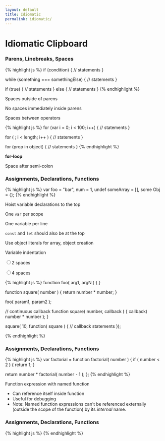 ```yaml
---
layout: default
title: Idiomatic
permalink: idiomatic/
---
```


# Idiomatic Clipboard

<style>
.idiomatic-notes {
}

.idiomatic-notes p {
}
</style>

<!-- Section 2: Parens, Linebreaks, Spaces ================================= -->
### Parens, Linebreaks, Spaces

<div class="row">
  <div class="col-md-6">
{% highlight js %}
if (condition) {
  // statements
}

while (something === somethingElse) {
  // statements
}

if (true) {
  // statements
} else {
  // statements
}
{% endhighlight %}
  </div>
  <div class="col-md-6 idiomatic-notes">
  <p>Spaces outside of parens
  <p>No spaces immediately inside parens
  <p>Spaces between operators
  </div>
</div>

<div class="row">
  <div class="col-md-6">
{% highlight js %}
for (var i = 0; i < 100; i++) {
  // statements
}

for ( ; i < length; i++ ) {
  // statements
}

for (prop in object) {
  // statements
}
{% endhighlight %}
  </div>
  <div class="col-md-6 idiomatic-notes">
  <p><strong>for-loop</strong>
  <p>Space after semi-colon

  </div>
</div>

<!-- Section 2: ============================================================ -->
### Assignments, Declarations, Functions
<div class="row">
  <div class="col-md-6">
{% highlight js %}
var foo = "bar",
  num = 1,
  undef
  someArray = [],
  some Obj = {};
{% endhighlight %}
  </div>
  <div class="col-md-6 idiomatic-notes">
    <p>Hoist variable declarations to the top
    <p>One <code>var</code> per scope
    <p>One variable per line
    <p><code>const</code> and <code>let</code> should also be at the top
    <p>Use object literals for array, object creation
    <br />
    <p>Variable indentation
    <p><input type="radio" />2 spaces</p>
    <p><input type="radio" />4 spaces</p>
  </div>
</div>

<div class="row">
  <div class="col-md-6">
{% highlight js %}
function foo( arg1, argN ) {
}

function square( number ) {
  return number * number;
}

foo( param1, param2 );

// continuous callback
function square( number, callback ) {
  callback( number * number );
}

square( 10, function( square ) {
  // callback statements
});

{% endhighlight %}
  </div>
  <div class="col-md-6 idiomatic-notes">
  </div>
</div>

### Assignments, Declarations, Functions
<div class="row">
  <div class="col-md-6">
{% highlight js %}
var factorial = function factorial( number ) {
  if ( number < 2 ) {
    return 1;
  }

  return number * factorial( number - 1 );
};
{% endhighlight %}
  </div>
  <div class="col-md-6 idiomatic-notes">
    <p>Function expression with named function
    <ul>
      <li>Can reference itself inside function</li>
      <li>Useful for debugging</li>
      <li>Note: Named function expressions can't be referenced externally
      (outside the scope of the function) by its <em>internal</em> name.</li>
    </ul>
  </div>
</div>









<!-- Section 2: ============================================================ -->
### Assignments, Declarations, Functions
<div class="row">
  <div class="col-md-6">
{% highlight js %}
{% endhighlight %}
  </div>
  <div class="col-md-6 idiomatic-notes">
  </div>
</div>




